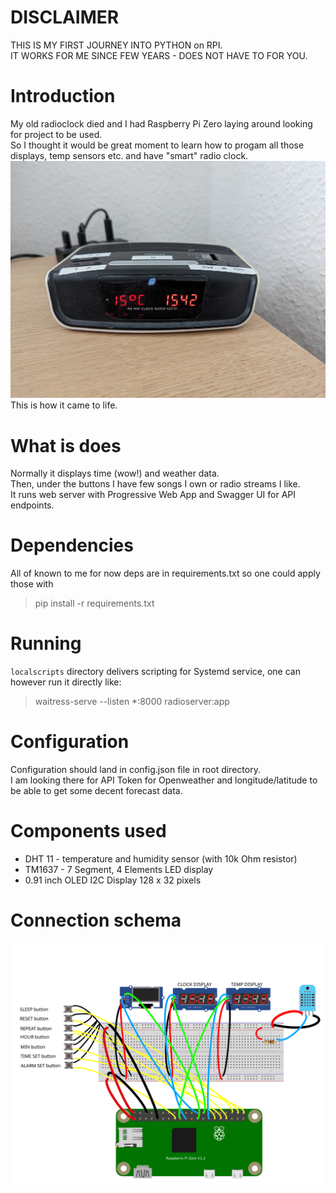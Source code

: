 # DISCLAIMER

THIS IS MY FIRST JOURNEY INTO PYTHON on RPI.<br />
IT WORKS FOR ME SINCE FEW YEARS - DOES NOT HAVE TO FOR YOU.

# Introduction 
My old radioclock died and I had Raspberry Pi Zero laying around looking for project to be used.<br />
So I thought it would be great moment to learn how to progam all those displays, temp sensors etc. and have "smart" radio clock.<br />
![Smart radioclock!](/images/radioclock.png)
This is how it came to life.

# What is does

Normally it displays time (wow!) and weather data.<br />
Then, under the buttons I have few songs I own or radio streams I like.<br />
It runs web server with Progressive Web App and Swagger UI for API endpoints.

# Dependencies

All of known to me for now deps are in requirements.txt so one could apply those with
> pip install -r requirements.txt

# Running

`localscripts` directory delivers scripting for Systemd service, one can however run it directly like:
> waitress-serve --listen *:8000 radioserver:app

# Configuration
Configuration should land in config.json file in root directory.<br />
I am looking there for API Token for Openweather and longitude/latitude to be able to get some decent forecast data.

# Components used

* DHT 11 - temperature and humidity sensor (with 10k Ohm resistor)
* TM1637 - 7 Segment, 4 Elements LED display
* 0.91 inch OLED I2C Display 128 x 32 pixels 

# Connection schema

![Connections!](/images/diagram.png)
